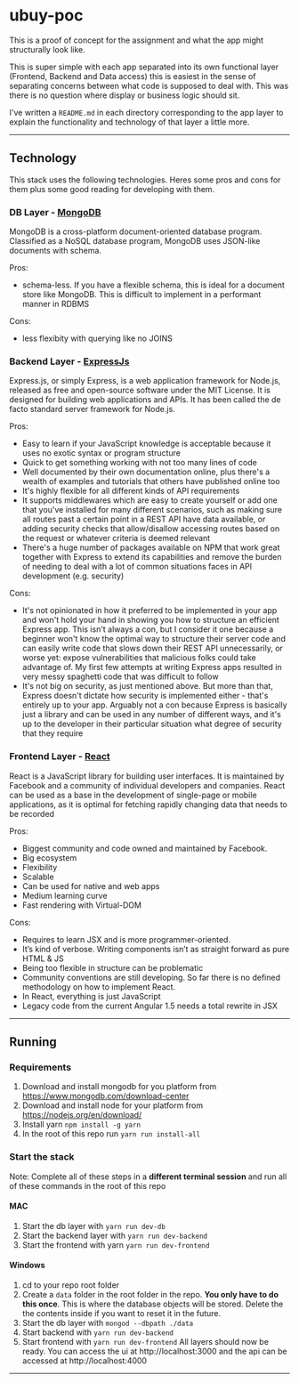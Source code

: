 # ubuy-poc

This is a proof of concept for the assignment and what the app might structurally look like.

This is super simple with each app separated into its own functional layer (Frontend, Backend and Data access) this is easiest in the sense of separating concerns between what code is supposed to deal with. This was there is no question where display or business logic should sit.

I've written a `README.md` in each directory corresponding to the app layer to explain the functionality and technology of that layer a little more.

---

## Technology

This stack uses the following technologies. Heres some pros and cons for them plus some good reading for developing with them.

### DB Layer - [MongoDB](https://www.mongodb.com/)

MongoDB is a cross-platform document-oriented database program. Classified as a NoSQL database program, MongoDB uses JSON-like documents with schema.

Pros:

- schema-less. If you have a flexible schema, this is ideal for a document store like MongoDB. This is difficult to implement in a performant manner in RDBMS

Cons:

- less flexibity with querying like no JOINS

### Backend Layer - [ExpressJs](https://expressjs.com/)

Express.js, or simply Express, is a web application framework for Node.js, released as free and open-source software under the MIT License. It is designed for building web applications and APIs. It has been called the de facto standard server framework for Node.js.

Pros:

- Easy to learn if your JavaScript knowledge is acceptable because it uses no exotic syntax or program structure
- Quick to get something working with not too many lines of code
- Well documented by their own documentation online, plus there's a wealth of examples and tutorials that others have published online too
- It's highly flexible for all different kinds of API requirements
- It supports middlewares which are easy to create yourself or add one that you've installed for many different scenarios, such as making sure all routes past a certain point in a REST API have data available, or adding security checks that allow/disallow accessing routes based on the request or whatever criteria is deemed relevant
- There's a huge number of packages available on NPM that work great together with Express to extend its capabilities and remove the burden of needing to deal with a lot of common situations faces in API development (e.g. security)

Cons:

- It's not opinionated in how it preferred to be implemented in your app and won't hold your hand in showing you how to structure an efficient Express app. This isn't always a con, but I consider it one because a beginner won't know the optimal way to structure their server code and can easily write code that slows down their REST API unnecessarily, or worse yet: expose vulnerabilities that malicious folks could take advantage of. My first few attempts at writing Express apps resulted in very messy spaghetti code that was difficult to follow
- It's not big on security, as just mentioned above. But more than that, Express doesn't dictate how security is implemented either - that's entirely up to your app. Arguably not a con because Express is basically just a library and can be used in any number of different ways, and it's up to the developer in their particular situation what degree of security that they require

### Frontend Layer - [React](https://reactjs.org/)

React is a JavaScript library for building user interfaces. It is maintained by Facebook and a community of individual developers and companies. React can be used as a base in the development of single-page or mobile applications, as it is optimal for fetching rapidly changing data that needs to be recorded

Pros:
- Biggest community and code owned and maintained by Facebook.
- Big ecosystem
- Flexibility
- Scalable
- Can be used for native and web apps
- Medium learning curve
- Fast rendering with Virtual-DOM

Cons:
- Requires to learn JSX and is more programmer-oriented.
- It’s kind of verbose. Writing components isn’t as straight forward as pure HTML & JS
- Being too flexible in structure can be problematic
- Community conventions are still developing. So far there is no defined methodology on how to implement React.
- In React, everything is just JavaScript
- Legacy code from the current Angular 1.5 needs a total rewrite in JSX

---

## Running

### Requirements

1. Download and install mongodb for you platform from https://www.mongodb.com/download-center
2. Download and install node for your platform from
   https://nodejs.org/en/download/
3. Install yarn `npm install -g yarn`
4. In the root of this repo run `yarn run install-all`

### Start the stack

Note: Complete all of these steps in a **different terminal session** and run all of these commands in the root of this repo
#### MAC
1. Start the db layer with `yarn run dev-db`
2. Start the backend layer with `yarn run dev-backend`
3. Start the frontend with yarn `yarn run dev-frontend`
#### Windows
1. cd to your repo root folder
2. Create a `data` folder in the root folder in the repo. **You only have to do this once**. This is where the database objects will be stored. Delete the the contents inside if you want to reset it in the future.
3. Start the db layer with `mongod --dbpath ./data`
4. Start backend with `yarn run dev-backend`
5. Start frontend with `yarn run dev-frontend`
All layers should now be ready. You can access the ui at http://localhost:3000 and the api can be accessed at http://localhost:4000



---
